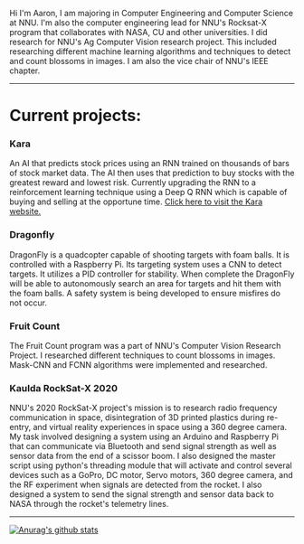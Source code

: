 Hi I'm Aaron,
I am majoring in Computer Engineering and Computer Science at NNU. I'm also the computer engineering lead for NNU's Rocksat-X program that collaborates with NASA, CU and other universities. I did research for NNU's Ag Computer Vision research project. This included researching different machine learning algorithms and techniques to detect and count blossoms in images. I am also the vice chair of NNU's IEEE chapter. 

---

# Current projects:
### Kara
An AI that predicts stock prices using an RNN trained on thousands of bars of stock market data. The AI then uses that prediction to buy stocks with the greatest reward and lowest risk. Currently upgrading the RNN to a reinforcement learning technique using a Deep Q RNN which is capable of buying and selling at the opportune time.
[Click here to visit the Kara website.](https://www.karatrader.com)

### Dragonfly
DragonFly is a quadcopter capable of shooting targets with foam balls. It is controlled with a Raspberry Pi. Its targeting system uses a CNN to detect targets. It utilizes a PID controller for stability. When complete the DragonFly will be able to autonomously search an area for targets and hit them with the foam balls. A safety system is being developed to ensure misfires do not occur.

### Fruit Count
The Fruit Count program was a part of NNU's Computer Vision Research Project. I researched different techniques to count blossoms in images. Mask-CNN and FCNN algorithms were implemented and researched.
   
### KauIda RockSat-X 2020
NNU's 2020 RockSat-X project's mission is to research radio frequency communication in space, disintegration of 3D printed plastics during re-entry, and virtual reality experiences in space using a 360 degree camera. My task involved designing a system using an Arduino and Raspberry Pi that can communicate via Bluetooth and send signal strength as well as sensor data from the end of a scissor boom. I also designed the master script using python's threading module that will activate and control several devices such as a GoPro, DC motor, Servo motors, 360 degree camera, and the RF experiment when signals are detected from the rocket. I also designed a system to send the signal strength and sensor data back to NASA through the rocket's telemetry lines.

---

[![Anurag's github stats](https://github-readme-stats.vercel.app/api?username=aborger&theme=algolia&show_icons=true)](https://github.com/anuraghazra/github-readme-stats)
<!--
**aborger/aborger** is a ✨ _special_ ✨ repository because its `README.md` (this file) appears on your GitHub profile.

Here are some ideas to get you started:

- 🔭 I’m currently working on ...
- 🌱 I’m currently learning ...
- 👯 I’m looking to collaborate on ...
- 🤔 I’m looking for help with ...
- 💬 Ask me about ...
- 📫 How to reach me: ...
- 😄 Pronouns: ...
- ⚡ Fun fact: ...
-->
